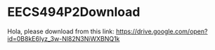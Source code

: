 # EECS494P2Download

Hola, please download from this link:
https://drive.google.com/open?id=0B8kE6Iyz_3w-Nl82N3NiWXBNQ1k
